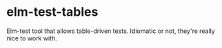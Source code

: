 # elm-test-tables
Elm-test tool that allows table-driven tests. Idiomatic or not, they're really nice to work with.
